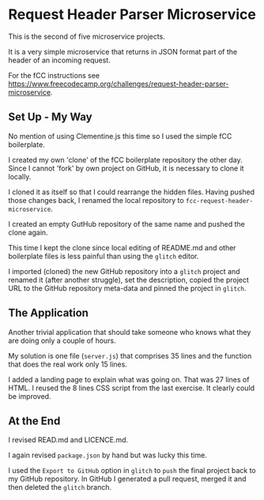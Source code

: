 # Request Header Parser Microservice

This is the second of five microservice projects.

It is a very simple microservice that returns in JSON format part of the header of an incoming request.

For the fCC instructions see <https://www.freecodecamp.org/challenges/request-header-parser-microservice>.

## Set Up - My Way

No mention of using Clementine.js this time so I used the simple fCC boilerplate.

I created my own 'clone' of the fCC boilerplate repository the other day.
Since I cannot 'fork' by own project on GitHub, it is necessary to clone it locally.

I cloned it as itself so that I could rearrange the hidden files.
Having pushed those changes back, I renamed the local repository to `fcc-request-header-microservice`.

I created an empty GutHub repository of the same name and pushed the clone again.

This time I kept the clone since local editing of README.md and other boilerplate files is less painful than using the `glitch` editor.

I imported (cloned) the new GitHub repository into a `glitch` project and renamed it (after another struggle),
set the description, copied the project URL to the GitHub repository meta-data and pinned the project in `glitch`.

## The Application

Another trivial application that should take someone who knows what they are doing only a couple of hours.

My solution is one file (`server.js`) that comprises 35 lines and the function that does the real work only 15 lines.

I added a landing page to explain what was going on.  That was 27 lines of HTML.
I reused the 8 lines CSS script from the last exercise.
It clearly could be improved.


## At the End

I revised READ.md and LICENCE.md.

I again revised `package.json` by hand but was lucky this time.

I used the `Export to GitHub` option in `glitch` to `push` the final project back to my GitHub repository.
In GitHub I generated a pull request, merged it and then deleted the `glitch` branch.
